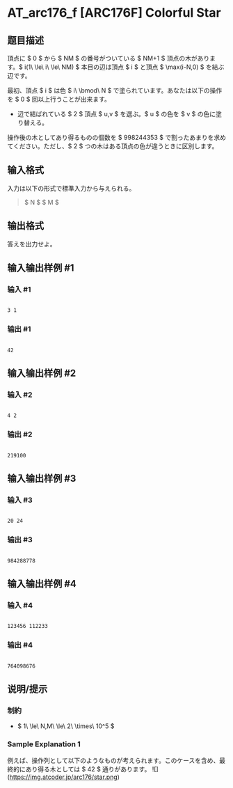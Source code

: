 # AT_arc176_f [ARC176F] Colorful Star

## 题目描述

[problemUrl]: https://atcoder.jp/contests/arc176/tasks/arc176_f

頂点に $ 0 $ から $ NM $ の番号がついている $ NM+1 $ 頂点の木があります。$ i(1\ \le\ i\ \le\ NM) $ 本目の辺は頂点 $ i $ と頂点 $ \max(i-N,0) $ を結ぶ辺です。

最初、頂点 $ i $ は色 $ i\ \bmod\ N $ で塗られています。あなたは以下の操作を $ 0 $ 回以上行うことが出来ます。

- 辺で結ばれている $ 2 $ 頂点 $ u,v $ を選ぶ。$ u $ の色を $ v $ の色に塗り替える。
 
操作後の木としてあり得るものの個数を $ 998244353 $ で割ったあまりを求めてください。ただし、$ 2 $ つの木はある頂点の色が違うときに区別します。

## 输入格式

入力は以下の形式で標準入力から与えられる。

> $ N $ $ M $

## 输出格式

答えを出力せよ。

## 输入输出样例 #1

### 输入 #1

```
3 1
```

### 输出 #1

```
42
```

## 输入输出样例 #2

### 输入 #2

```
4 2
```

### 输出 #2

```
219100
```

## 输入输出样例 #3

### 输入 #3

```
20 24
```

### 输出 #3

```
984288778
```

## 输入输出样例 #4

### 输入 #4

```
123456 112233
```

### 输出 #4

```
764098676
```

## 说明/提示

### 制約

- $ 1\ \le\ N,M\ \le\ 2\ \times\ 10^5 $
 
### Sample Explanation 1

例えば、操作列として以下のようなものが考えられます。このケースを含め、最終的にあり得る木としては $ 42 $ 通りがあります。 !\[\](https://img.atcoder.jp/arc176/star.png)